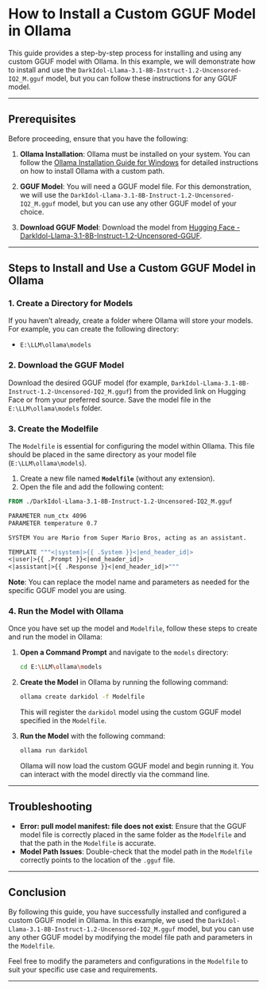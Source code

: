 

# How to Install a Custom GGUF Model in Ollama

This guide provides a step-by-step process for installing and using any custom GGUF model with Ollama. In this example, we will demonstrate how to install and use the `DarkIdol-Llama-3.1-8B-Instruct-1.2-Uncensored-IQ2_M.gguf` model, but you can follow these instructions for any GGUF model.

---

## Prerequisites

Before proceeding, ensure that you have the following:

1. **Ollama Installation**: Ollama must be installed on your system. You can follow the [Ollama Installation Guide for Windows](https://github.com/NeuralFalconYT/Ollama-Open-WebUI-Windows-Installation) for detailed instructions on how to install Ollama with a custom path.

2. **GGUF Model**: You will need a GGUF model file. For this demonstration, we will use the `DarkIdol-Llama-3.1-8B-Instruct-1.2-Uncensored-IQ2_M.gguf` model, but you can use any other GGUF model of your choice.

3. **Download GGUF Model**: Download the model from [Hugging Face - DarkIdol-Llama-3.1-8B-Instruct-1.2-Uncensored-GGUF](https://huggingface.co/bartowski/DarkIdol-Llama-3.1-8B-Instruct-1.2-Uncensored-GGUF/tree/main).

---

## Steps to Install and Use a Custom GGUF Model in Ollama

### 1. **Create a Directory for Models**

If you haven’t already, create a folder where Ollama will store your models. For example, you can create the following directory:

* `E:\LLM\ollama\models`

### 2. **Download the GGUF Model**

Download the desired GGUF model (for example, `DarkIdol-Llama-3.1-8B-Instruct-1.2-Uncensored-IQ2_M.gguf`) from the provided link on Hugging Face or from your preferred source. Save the model file in the `E:\LLM\ollama\models` folder.

### 3. **Create the Modelfile**

The `Modelfile` is essential for configuring the model within Ollama. This file should be placed in the same directory as your model file (`E:\LLM\ollama\models`).

1. Create a new file named **`Modelfile`** (without any extension).
2. Open the file and add the following content:

```dockerfile
FROM ./DarkIdol-Llama-3.1-8B-Instruct-1.2-Uncensored-IQ2_M.gguf

PARAMETER num_ctx 4096
PARAMETER temperature 0.7

SYSTEM You are Mario from Super Mario Bros, acting as an assistant.

TEMPLATE """<|system|>{{ .System }}<|end_header_id|>
<|user|>{{ .Prompt }}<|end_header_id|>
<|assistant|>{{ .Response }}<|end_header_id|>"""
```

**Note**: You can replace the model name and parameters as needed for the specific GGUF model you are using.

### 4. **Run the Model with Ollama**

Once you have set up the model and `Modelfile`, follow these steps to create and run the model in Ollama:

1. **Open a Command Prompt** and navigate to the `models` directory:

   ```bash
   cd E:\LLM\ollama\models
   ```

2. **Create the Model** in Ollama by running the following command:

   ```bash
   ollama create darkidol -f Modelfile
   ```

   This will register the `darkidol` model using the custom GGUF model specified in the `Modelfile`.

3. **Run the Model** with the following command:

   ```bash
   ollama run darkidol
   ```

   Ollama will now load the custom GGUF model and begin running it. You can interact with the model directly via the command line.

---

## Troubleshooting

* **Error: pull model manifest: file does not exist**: Ensure that the GGUF model file is correctly placed in the same folder as the `Modelfile` and that the path in the `Modelfile` is accurate.
* **Model Path Issues**: Double-check that the model path in the `Modelfile` correctly points to the location of the `.gguf` file.

---

## Conclusion

By following this guide, you have successfully installed and configured a custom GGUF model in Ollama. In this example, we used the `DarkIdol-Llama-3.1-8B-Instruct-1.2-Uncensored-IQ2_M.gguf` model, but you can use any other GGUF model by modifying the model file path and parameters in the `Modelfile`.

Feel free to modify the parameters and configurations in the `Modelfile` to suit your specific use case and requirements.

---


